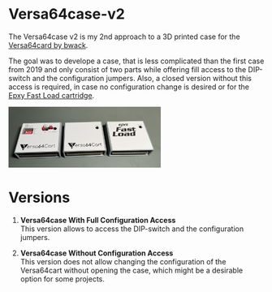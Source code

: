 # Versa64case-v2
The Versa64case v2 is my 2nd approach to a 3D printed case for the <a href="https://github.com/bwack/Versa64Cart">Versa64card by bwack</a>. 

The goal was to develope a case, that is less complicated than the first case from 2019 and only consist of two parts while offering fill access to the DIP-switch and the configuration jumpers. Also, a closed version without this access is required, in case no configuration change is desired or for the <a href="https://github.com/svenpetersen1965/Epyx-FastLoad">Epxy Fast Load cartridge</a>.

<img src="https://github.com/svenpetersen1965/Versa64case-v2/blob/main/Rev.%200/pictures/9443_-_versacase_all.JPG" width="300" alt="Versa64case">

# Versions

1. <b>Versa64case With Full Configuration Access</b><br>
This version allows to access the DIP-switch and the configuration jumpers.

2. <b>Versa64case Without Configuration Access</b><br>
This version does not allow changing the configuration of the Versa64cart without opening the case, which might be a desirable option for some projects.
